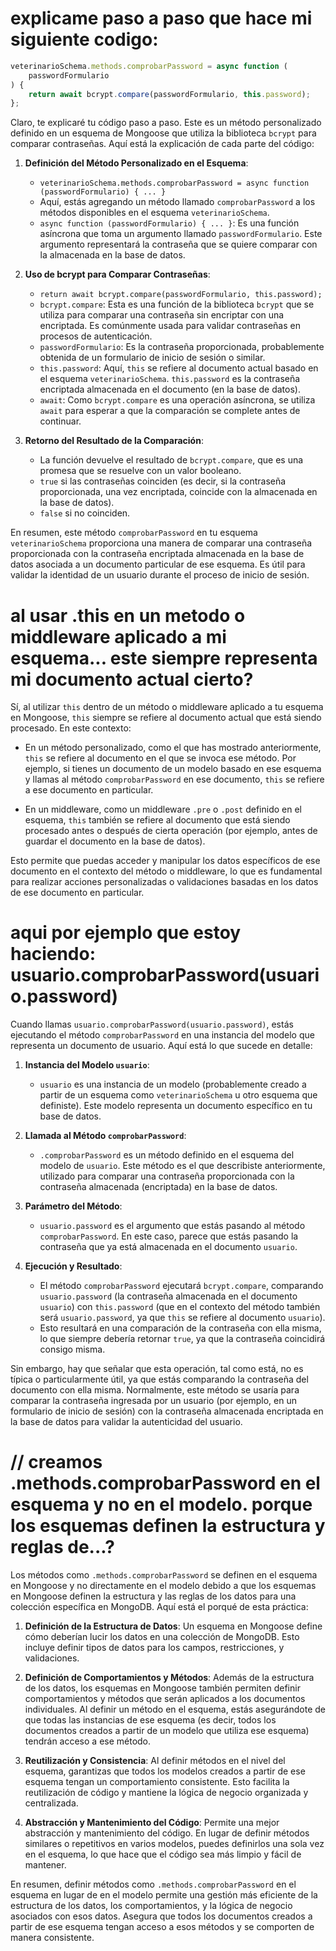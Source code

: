 # explicame paso a paso que hace mi siguiente codigo:

```javascript
veterinarioSchema.methods.comprobarPassword = async function (
    passwordFormulario
) {
    return await bcrypt.compare(passwordFormulario, this.password);
};
```

Claro, te explicaré tu código paso a paso. Este es un método personalizado definido en un esquema de Mongoose que utiliza la biblioteca `bcrypt` para comparar contraseñas. Aquí está la explicación de cada parte del código:

1. **Definición del Método Personalizado en el Esquema**:

    - `veterinarioSchema.methods.comprobarPassword = async function (passwordFormulario) { ... }`
    - Aquí, estás agregando un método llamado `comprobarPassword` a los métodos disponibles en el esquema `veterinarioSchema`.
    - `async function (passwordFormulario) { ... }`: Es una función asíncrona que toma un argumento llamado `passwordFormulario`. Este argumento representará la contraseña que se quiere comparar con la almacenada en la base de datos.

2. **Uso de bcrypt para Comparar Contraseñas**:

    - `return await bcrypt.compare(passwordFormulario, this.password);`
    - `bcrypt.compare`: Esta es una función de la biblioteca `bcrypt` que se utiliza para comparar una contraseña sin encriptar con una encriptada. Es comúnmente usada para validar contraseñas en procesos de autenticación.
    - `passwordFormulario`: Es la contraseña proporcionada, probablemente obtenida de un formulario de inicio de sesión o similar.
    - `this.password`: Aquí, `this` se refiere al documento actual basado en el esquema `veterinarioSchema`. `this.password` es la contraseña encriptada almacenada en el documento (en la base de datos).
    - `await`: Como `bcrypt.compare` es una operación asíncrona, se utiliza `await` para esperar a que la comparación se complete antes de continuar.

3. **Retorno del Resultado de la Comparación**:
    - La función devuelve el resultado de `bcrypt.compare`, que es una promesa que se resuelve con un valor booleano.
    - `true` si las contraseñas coinciden (es decir, si la contraseña proporcionada, una vez encriptada, coincide con la almacenada en la base de datos).
    - `false` si no coinciden.

En resumen, este método `comprobarPassword` en tu esquema `veterinarioSchema` proporciona una manera de comparar una contraseña proporcionada con la contraseña encriptada almacenada en la base de datos asociada a un documento particular de ese esquema. Es útil para validar la identidad de un usuario durante el proceso de inicio de sesión.

# al usar .this en un metodo o middleware aplicado a mi esquema... este siempre representa mi documento actual cierto?

Sí, al utilizar `this` dentro de un método o middleware aplicado a tu esquema en Mongoose, `this` siempre se refiere al documento actual que está siendo procesado. En este contexto:

-   En un método personalizado, como el que has mostrado anteriormente, `this` se refiere al documento en el que se invoca ese método. Por ejemplo, si tienes un documento de un modelo basado en ese esquema y llamas al método `comprobarPassword` en ese documento, `this` se refiere a ese documento en particular.

-   En un middleware, como un middleware `.pre` o `.post` definido en el esquema, `this` también se refiere al documento que está siendo procesado antes o después de cierta operación (por ejemplo, antes de guardar el documento en la base de datos).

Esto permite que puedas acceder y manipular los datos específicos de ese documento en el contexto del método o middleware, lo que es fundamental para realizar acciones personalizadas o validaciones basadas en los datos de ese documento en particular.

# aqui por ejemplo que estoy haciendo: usuario.comprobarPassword(usuario.password)

Cuando llamas `usuario.comprobarPassword(usuario.password)`, estás ejecutando el método `comprobarPassword` en una instancia del modelo que representa un documento de usuario. Aquí está lo que sucede en detalle:

1. **Instancia del Modelo `usuario`**:

    - `usuario` es una instancia de un modelo (probablemente creado a partir de un esquema como `veterinarioSchema` u otro esquema que definiste). Este modelo representa un documento específico en tu base de datos.

2. **Llamada al Método `comprobarPassword`**:

    - `.comprobarPassword` es un método definido en el esquema del modelo de `usuario`. Este método es el que describiste anteriormente, utilizado para comparar una contraseña proporcionada con la contraseña almacenada (encriptada) en la base de datos.

3. **Parámetro del Método**:

    - `usuario.password` es el argumento que estás pasando al método `comprobarPassword`. En este caso, parece que estás pasando la contraseña que ya está almacenada en el documento `usuario`.

4. **Ejecución y Resultado**:
    - El método `comprobarPassword` ejecutará `bcrypt.compare`, comparando `usuario.password` (la contraseña almacenada en el documento `usuario`) con `this.password` (que en el contexto del método también será `usuario.password`, ya que `this` se refiere al documento `usuario`).
    - Esto resultará en una comparación de la contraseña con ella misma, lo que siempre debería retornar `true`, ya que la contraseña coincidirá consigo misma.

Sin embargo, hay que señalar que esta operación, tal como está, no es típica o particularmente útil, ya que estás comparando la contraseña del documento con ella misma. Normalmente, este método se usaría para comparar la contraseña ingresada por un usuario (por ejemplo, en un formulario de inicio de sesión) con la contraseña almacenada encriptada en la base de datos para validar la autenticidad del usuario.

# // creamos .methods.comprobarPassword en el esquema y no en el modelo. porque los esquemas definen la estructura y reglas de...?

Los métodos como `.methods.comprobarPassword` se definen en el esquema en Mongoose y no directamente en el modelo debido a que los esquemas en Mongoose definen la estructura y las reglas de los datos para una colección específica en MongoDB. Aquí está el porqué de esta práctica:

1. **Definición de la Estructura de Datos**: Un esquema en Mongoose define cómo deberían lucir los datos en una colección de MongoDB. Esto incluye definir tipos de datos para los campos, restricciones, y validaciones.

2. **Definición de Comportamientos y Métodos**: Además de la estructura de los datos, los esquemas en Mongoose también permiten definir comportamientos y métodos que serán aplicados a los documentos individuales. Al definir un método en el esquema, estás asegurándote de que todas las instancias de ese esquema (es decir, todos los documentos creados a partir de un modelo que utiliza ese esquema) tendrán acceso a ese método.

3. **Reutilización y Consistencia**: Al definir métodos en el nivel del esquema, garantizas que todos los modelos creados a partir de ese esquema tengan un comportamiento consistente. Esto facilita la reutilización de código y mantiene la lógica de negocio organizada y centralizada.

4. **Abstracción y Mantenimiento del Código**: Permite una mejor abstracción y mantenimiento del código. En lugar de definir métodos similares o repetitivos en varios modelos, puedes definirlos una sola vez en el esquema, lo que hace que el código sea más limpio y fácil de mantener.

En resumen, definir métodos como `.methods.comprobarPassword` en el esquema en lugar de en el modelo permite una gestión más eficiente de la estructura de los datos, los comportamientos, y la lógica de negocio asociados con esos datos. Asegura que todos los documentos creados a partir de ese esquema tengan acceso a esos métodos y se comporten de manera consistente.
